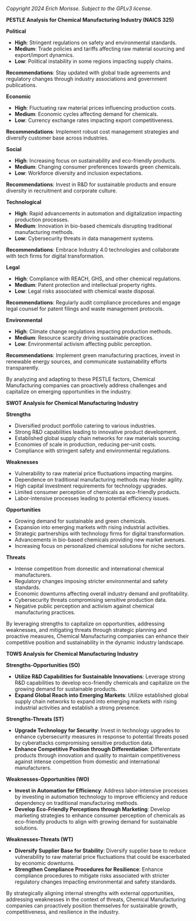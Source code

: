 *Copyright 2024 Erich Morisse.  Subject to the GPLv3 license.*


**PESTLE Analysis for Chemical Manufacturing Industry (NAICS 325)**

**Political**
- **High**: Stringent regulations on safety and environmental standards.
- **Medium**: Trade policies and tariffs affecting raw material sourcing and export/import dynamics.
- **Low**: Political instability in some regions impacting supply chains.
  
**Recommendations**: Stay updated with global trade agreements and regulatory changes through industry associations and government publications.

**Economic**
- **High**: Fluctuating raw material prices influencing production costs.
- **Medium**: Economic cycles affecting demand for chemicals.
- **Low**: Currency exchange rates impacting export competitiveness.
  
**Recommendations**: Implement robust cost management strategies and diversify customer base across industries.

**Social**
- **High**: Increasing focus on sustainability and eco-friendly products.
- **Medium**: Changing consumer preferences towards green chemicals.
- **Low**: Workforce diversity and inclusion expectations.
  
**Recommendations**: Invest in R&D for sustainable products and ensure diversity in recruitment and corporate culture.

**Technological**
- **High**: Rapid advancements in automation and digitalization impacting production processes.
- **Medium**: Innovation in bio-based chemicals disrupting traditional manufacturing methods.
- **Low**: Cybersecurity threats in data management systems.
  
**Recommendations**: Embrace Industry 4.0 technologies and collaborate with tech firms for digital transformation.

**Legal**
- **High**: Compliance with REACH, GHS, and other chemical regulations.
- **Medium**: Patent protection and intellectual property rights.
- **Low**: Legal risks associated with chemical waste disposal.
  
**Recommendations**: Regularly audit compliance procedures and engage legal counsel for patent filings and waste management protocols.

**Environmental**
- **High**: Climate change regulations impacting production methods.
- **Medium**: Resource scarcity driving sustainable practices.
- **Low**: Environmental activism affecting public perception.
  
**Recommendations**: Implement green manufacturing practices, invest in renewable energy sources, and communicate sustainability efforts transparently.

By analyzing and adapting to these PESTLE factors, Chemical Manufacturing companies can proactively address challenges and capitalize on emerging opportunities in the industry.

**SWOT Analysis for Chemical Manufacturing Industry**

**Strengths**
- Diversified product portfolio catering to various industries.
- Strong R&D capabilities leading to innovative product development.
- Established global supply chain networks for raw materials sourcing.
- Economies of scale in production, reducing per-unit costs.
- Compliance with stringent safety and environmental regulations.

**Weaknesses**
- Vulnerability to raw material price fluctuations impacting margins.
- Dependence on traditional manufacturing methods may hinder agility.
- High capital investment requirements for technology upgrades.
- Limited consumer perception of chemicals as eco-friendly products.
- Labor-intensive processes leading to potential efficiency issues.

**Opportunities**
- Growing demand for sustainable and green chemicals.
- Expansion into emerging markets with rising industrial activities.
- Strategic partnerships with technology firms for digital transformation.
- Advancements in bio-based chemicals providing new market avenues.
- Increasing focus on personalized chemical solutions for niche sectors.

**Threats**
- Intense competition from domestic and international chemical manufacturers.
- Regulatory changes imposing stricter environmental and safety standards.
- Economic downturns affecting overall industry demand and profitability.
- Cybersecurity threats compromising sensitive production data.
- Negative public perception and activism against chemical manufacturing practices.

By leveraging strengths to capitalize on opportunities, addressing weaknesses, and mitigating threats through strategic planning and proactive measures, Chemical Manufacturing companies can enhance their competitive position and sustainability in the dynamic industry landscape.

**TOWS Analysis for Chemical Manufacturing Industry**

**Strengths-Opportunities (SO)**
- **Utilize R&D Capabilities for Sustainable Innovations**: Leverage strong R&D capabilities to develop eco-friendly chemicals and capitalize on the growing demand for sustainable products.
- **Expand Global Reach into Emerging Markets**: Utilize established global supply chain networks to expand into emerging markets with rising industrial activities and establish a strong presence.

**Strengths-Threats (ST)**
- **Upgrade Technology for Security**: Invest in technology upgrades to enhance cybersecurity measures in response to potential threats posed by cyberattacks compromising sensitive production data.
- **Enhance Competitive Position through Differentiation**: Differentiate products through innovation and quality to maintain competitiveness against intense competition from domestic and international manufacturers.

**Weaknesses-Opportunities (WO)**
- **Invest in Automation for Efficiency**: Address labor-intensive processes by investing in automation technology to improve efficiency and reduce dependency on traditional manufacturing methods.
- **Develop Eco-Friendly Perceptions through Marketing**: Develop marketing strategies to enhance consumer perception of chemicals as eco-friendly products to align with growing demand for sustainable solutions.

**Weaknesses-Threats (WT)**
- **Diversify Supplier Base for Stability**: Diversify supplier base to reduce vulnerability to raw material price fluctuations that could be exacerbated by economic downturns.
- **Strengthen Compliance Procedures for Resilience**: Enhance compliance procedures to mitigate risks associated with stricter regulatory changes impacting environmental and safety standards.

By strategically aligning internal strengths with external opportunities, addressing weaknesses in the context of threats, Chemical Manufacturing companies can proactively position themselves for sustainable growth, competitiveness, and resilience in the industry.


